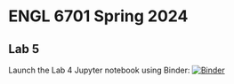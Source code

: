 # ENGL 6701 Spring 2024
## Lab 5

Launch the Lab 4 Jupyter notebook using Binder: [![Binder](https://mybinder.org/badge_logo.svg)](https://mybinder.org/v2/gh/lcthomas/engl6701s24-lab5/HEAD?urlpath=lab%2Ftree%2Flab5.ipynb)
